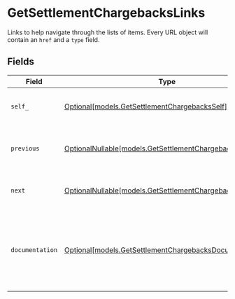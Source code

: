 # GetSettlementChargebacksLinks

Links to help navigate through the lists of items. Every URL object will contain an `href` and a `type` field.


## Fields

| Field                                                                                                        | Type                                                                                                         | Required                                                                                                     | Description                                                                                                  |
| ------------------------------------------------------------------------------------------------------------ | ------------------------------------------------------------------------------------------------------------ | ------------------------------------------------------------------------------------------------------------ | ------------------------------------------------------------------------------------------------------------ |
| `self_`                                                                                                      | [Optional[models.GetSettlementChargebacksSelf]](../models/getsettlementchargebacksself.md)                   | :heavy_minus_sign:                                                                                           | The URL to the current set of items.                                                                         |
| `previous`                                                                                                   | [OptionalNullable[models.GetSettlementChargebacksPrevious]](../models/getsettlementchargebacksprevious.md)   | :heavy_minus_sign:                                                                                           | The previous set of items, if available.                                                                     |
| `next`                                                                                                       | [OptionalNullable[models.GetSettlementChargebacksNext]](../models/getsettlementchargebacksnext.md)           | :heavy_minus_sign:                                                                                           | The next set of items, if available.                                                                         |
| `documentation`                                                                                              | [Optional[models.GetSettlementChargebacksDocumentation]](../models/getsettlementchargebacksdocumentation.md) | :heavy_minus_sign:                                                                                           | In v2 endpoints, URLs are commonly represented as objects with an `href` and `type` field.                   |